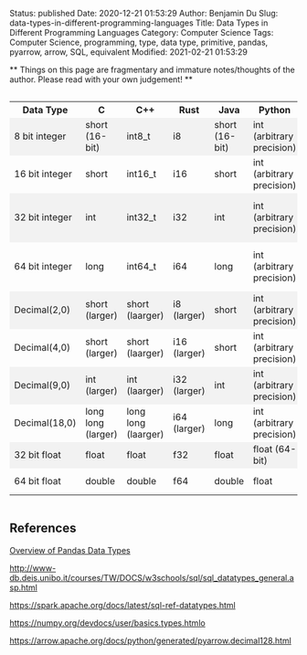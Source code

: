 Status: published
Date: 2020-12-21 01:53:29
Author: Benjamin Du
Slug: data-types-in-different-programming-languages
Title: Data Types in Different Programming Languages
Category: Computer Science
Tags: Computer Science, programming, type, data type, primitive, pandas, pyarrow, arrow, SQL, equivalent
Modified: 2021-02-21 01:53:29

**
Things on this page are fragmentary and immature notes/thoughts of the author.
Please read with your own judgement!
**

<div style="overflow-x:auto;">
<style>
    tr:nth-child(even) {background-color: #f2f2f2}
</style>
<table style="width:100%">
  <tr>
    <th> Data Type </th>
    <th> C </th>
    <th> C++ </th>
    <th> Rust </th>
    <th> Java </th>
    <th> Python </th>
    <th> numpy </th>
    <th> pyarrow </th>
    <th> Spark SQL </th>
    <th> SQL </th>
  </tr>
  <tr>
    <td> 8 bit integer </td>
    <td> short (16-bit)</td>
    <td> int8_t </td>
    <td> i8 </td>
    <td> short (16-bit) </td>
    <td> int (arbitrary precision) </td>
    <td> int8 </td>
    <td> </td>
    <td> TinyInt </td>
    <td> TinyInt or Decimal(3, 0) (slight larger) </td>
  </tr>
  <tr>
    <td> 16 bit integer </td>
    <td> short </td>
    <td> int16_t </td>
    <td> i16 </td>
    <td> short </td>
    <td> int (arbitrary precision) </td>
    <td> int16 </td>
    <td> </td>
    <td> SmallInt </td>
    <td> SmallInt or Decimal(5, 0) (slight larger) </td>
  </tr>
  <tr>
    <td> 32 bit integer </td>
    <td> int </td>
    <td> int32_t </td>
    <td> i32 </td>
    <td> int </td>
    <td> int (arbitrary precision) </td>
    <td> int32 </td>
    <td> </td>
    <td> Int </td>
    <td> Int or Decimal(10, 0) (slight larger) </td>
  </tr>
  <tr>
    <td> 64 bit integer </td>
    <td> long </td>
    <td> int64_t </td>
    <td> i64 </td>
    <td> long </td>
    <td> int (arbitrary precision) </td>
    <td> int64 </td>
    <td> </td>
    <td> BigInt </td>
    <td> BigInt or Decimal(18,0) (slight smaller) </td>
  </tr>
  <tr>
    <td> Decimal(2,0) </td>
    <td> short (larger) </td>
    <td> short (laarger) </td>
    <td> i8 (larger) </td>
    <td> short </td>
    <td> int (arbitrary precision) </td>
    <td> int8 (larger) </td>
    <td> </td>
    <td> Decimal(2,0) or TinyInt (slight larger) </td>
    <td> Decimal(2,0) </td>
  </tr>
  <tr>
    <td> Decimal(4,0) </td>
    <td> short (larger) </td>
    <td> short (laarger) </td>
    <td> i16 (larger) </td>
    <td> short </td>
    <td> int (arbitrary precision) </td>
    <td> int16 (larger) </td>
    <td> </td>
    <td> Decimal(4,0) or SmallInt (larger) </td>
    <td> Decimal(4,0) </td>
  </tr>
  <tr>
    <td> Decimal(9,0) </td>
    <td> int (larger) </td>
    <td> int (laarger) </td>
    <td> i32 (larger) </td>
    <td> int </td>
    <td> int (arbitrary precision) </td>
    <td> int32 (larger) </td>
    <td> </td>
    <td> Decimal(9,0) or Int (larger) </td>
    <td> Decimal(9,0) </td>
  </tr>
  <tr>
    <td> Decimal(18,0) </td>
    <td> long long (larger) </td>
    <td> long long (laarger) </td>
    <td> i64 (larger) </td>
    <td> long </td>
    <td> int (arbitrary precision) </td>
    <td> int64 (larger) </td>
    <td> </td>
    <td> Decimal(18,0) or BigInt (larger) </td>
    <td> Decimal(18,0) </td>
  </tr>
  <tr>
    <td> 32 bit float </td>
    <td> float </td>
    <td> float </td>
    <td> f32 </td>
    <td> float </td>
    <td> float (64-bit) </td>
    <td> float64 </td>
    <td> </td>
    <td> decimal(n,k) or float </td>
    <td> decimal(n,k) </td>
  </tr>
  <tr>
    <td> 64 bit float </td>
    <td> double </td>
    <td> double </td>
    <td> f64 </td>
    <td> double </td>
    <td> float </td>
    <td> float64 </td>
    <td> </td>
    <td> decimal(n,k) or double </td>
    <td> decimal(n,k) </td>
  </tr>
  
</table>
</div>


## References 

[Overview of Pandas Data Types](https://pbpython.com/pandas_dtypes.html)

http://www-db.deis.unibo.it/courses/TW/DOCS/w3schools/sql/sql_datatypes_general.asp.html

https://spark.apache.org/docs/latest/sql-ref-datatypes.html

https://numpy.org/devdocs/user/basics.types.htmlo

https://arrow.apache.org/docs/python/generated/pyarrow.decimal128.html